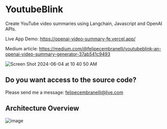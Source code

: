 # YoutubeBlink
Create YouTube video summaries using Langchain, Javascript and OpenAI APIs.

Live App Demo: https://openai-video-summary-fe.vercel.app/

Medium article: https://medium.com/@felipecembranelli/youtubeblink-an-openai-video-summary-generator-37ab541c9493

![Screen Shot 2024-06-04 at 10 40 50 AM](https://github.com/felipecembranelli/youtubeblink/assets/5788479/9d1e8c24-7536-490c-b22c-c7a4ad8c2745)

## Do you want access to the source code?

Please send me a message: felipecembranelli@live.com

## Architecture Overview

![image](https://github.com/user-attachments/assets/826e2952-6575-4a6f-89d7-09d9df0279d2)

